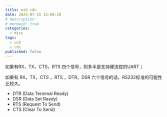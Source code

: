 ```yaml
---
title: usb cdc
date: 2025-07-15 12:08:20
# description: 
# mermaid: true
categories:
  - misc
tags:
  - usb
  - cdc
published: false
---
```


如果有RX，TX，CTS，RTS 四个信号，则多半是支持硬流控的UART；

如果有 RX，TX，CTS ，RTS ，DTR，DSR 六个信号的话，RS232标准的可能性比较大。

* DTR (Data Terminal Ready)
* DSR (Data Set Ready)
* RTS (Request To Send)
* CTS (Clear To Send)


